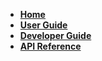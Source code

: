 <!-- markdownlint-disable-next-line first-line-heading -->
- [**Home**](/homepage.md)
- [**User Guide**](userguide/intro.md)
- [**Developer Guide**](./developerguide/develperguidefornewplugin.md)
- [**API Reference**](api/ActivityMonitorPlugin.md)